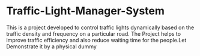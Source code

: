 # Traffic-Light-Manager-System
This is a project developed to control traffic lights dynamically based on the traffic density and frequency on a particular road. The Project helps to improve traffic efficiency and also reduce waiting time for the people.Let Demonstrate it by a physical dummy
